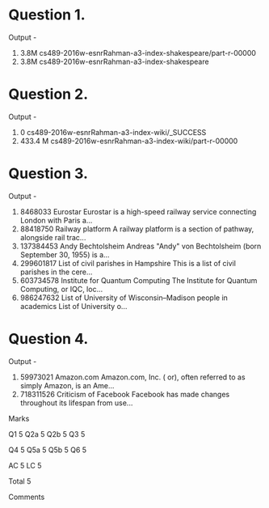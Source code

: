<h1>Question 1.</h1>

<p>
Output -
</p>

<p>
<ol>
<li>3.8M	cs489-2016w-esnrRahman-a3-index-shakespeare/part-r-00000</li>
<li>3.8M	cs489-2016w-esnrRahman-a3-index-shakespeare</li>
</ol>
</p>

<h1>Question 2.</h1>

<p>
Output -
</p>
<p>
<ol>
<li>0        cs489-2016w-esnrRahman-a3-index-wiki/_SUCCESS</li>
<li>433.4 M  cs489-2016w-esnrRahman-a3-index-wiki/part-r-00000</li>
</ol>
</p>

<h1>Question 3.</h1>

<p>
Output -
</p>

<p>

<ol>
<li>8468033 Eurostar    Eurostar is a high-speed railway service connecting London with Paris a... </li>
<li>88418750    Railway platform    A railway platform is a section of pathway, alongside rail trac... </li>
<li>137384453   Andy Bechtolsheim   Andreas "Andy" von Bechtolsheim (born September 30, 1955) is a... </li>
<li>299601817   List of civil parishes in Hampshire This is a list of civil parishes in the cere... </li>
<li>603734578   Institute for Quantum Computing The Institute for Quantum Computing, or IQC, loc... </li>
<li>986247632   List of University of Wisconsin–Madison people in academics List of University o… </li>
</ol>
</p>

<h1>Question 4.</h1>

<p>
Output -
</p>

<p>
<ol>
<li>59973021    Amazon.com  Amazon.com, Inc. ( or), often referred to as simply Amazon, is an Ame... </li>
<li>718311526   Criticism of Facebook   Facebook has made changes throughout its lifespan from use... </li>
</ol>
</p>

Marks

Q1 5
Q2a 5
Q2b 5
Q3 5

Q4 5
Q5a 5
Q5b 5
Q6 5

AC 5
LC 5

Total 5

Comments
